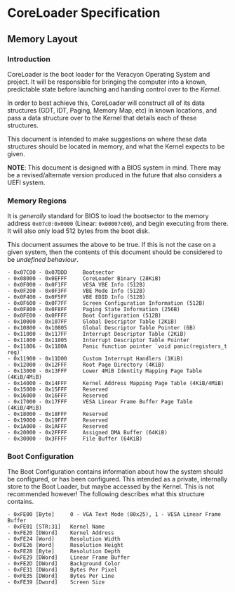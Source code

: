 
# CoreLoader Specification
## Memory Layout 
### Introduction

CoreLoader is the boot loader for the Veracyon Operating System and project. It will be responsible for bringing the computer into a known, predictable state before launching and handing control over to the *Kernel*.

In order to best achieve this, CoreLoader will construct all of its data structures (GDT, IDT, Paging, Memory Map, etc) in known locations, and pass a data structure over to the Kernel that details each of these structures.

This document is intended to make suggestions on where these data structures should be located in memory, and what the Kernel expects to be given.

**NOTE**: This document is designed with a BIOS system in mind. There may be a revised/alternate version produced in the future that also considers a UEFI system.

### Memory Regions

It is *generally* standard for BIOS to load the bootsector to the memory address `0x07c0:0x0000` (Linear: `0x00007c00`), and begin executing from there. It will also only load 512 bytes from the boot disk.

This document assumes the above to be true. If this is not the case on a given system, then the contents of this document should be considered to be *undefined behaviour*.

	- 0x07C00 - 0x07DDD		Bootsector
	- 0x08000 - 0x0EFFF		CoreLoader Binary (28KiB)
	- 0x0F000 - 0x0F1FF		VESA VBE Info (512B)
	- 0x0F200 - 0x0F3FF		VBE Mode Info (512B)
	- 0x0F400 - 0x0F5FF		VBE EDID Info (512B)
	- 0x0F600 - 0x0F7FF		Screen Configuration Information (512B)
	- 0x0F800 - 0x0F8FF		Paging State Information (256B)
	- 0x0FE00 - 0x0FFFF		Boot Configuration (512B)		
	- 0x10000 - 0x107FF		Global Descriptor Table (2KiB)
	- 0x10800 - 0x10805		Global Descriptor Table Pointer (6B)
	- 0x11000 - 0x117FF		Interrupt Descriptor Table (2KiB)
	- 0x11800 - 0x11805		Interrupt Descriptor Table Pointer
	- 0x11806 - 0x1180A     Panic function pointer `void panic(registers_t reg)`
	- 0x11900 - 0x11D00		Custom Interrupt Handlers (1KiB)
	- 0x12000 - 0x12FFF		Root Page Directory (4KiB)
	- 0x13000 - 0x13FFF		Lower 4MiB Identity Mapping Page Table (4KiB/4MiB)
	- 0x14000 - 0x14FFF		Kernel Address Mapping Page Table (4KiB/4MiB)
	- 0x15000 - 0x15FFF		Reserved
	- 0x16000 - 0x16FFF		Reserved
	- 0x17000 - 0x17FFF		VESA Linear Frame Buffer Page Table (4KiB/4MiB)
	- 0x18000 - 0x18FFF		Reserved
	- 0x19000 - 0x19FFF		Reserved
	- 0x1A000 - 0x1AFFF		Reserved
	- 0x20000 - 0x2FFFF		Assigned DMA Buffer (64KiB)
	- 0x30000 - 0x3FFFF		File Buffer (64KiB)

### Boot Configuration

The Boot Configuration contains information about how the system should be configured,
or has been configured. This intended as a private, internally store to the Boot Loader,
but maybe accessed by the Kernel. This is not recommended however! The following describes what this structure contains.

	- 0xFE00 [Byte]		0 - VGA Text Mode (80x25), 1 - VESA Linear Frame Buffer
	- 0xFE01 [STR:31]	Kernel Name
	- 0xFE20 [DWord]	Kernel Address
	- 0xFE24 [Word]		Resolution Width
	- 0xFE26 [Word]		Resolution Height
	- 0xFE28 [Byte]		Resolution Depth
	- 0xFE29 [DWord]	Linear Frame Buffer	
	- 0xFE2D [DWord]	Background Color
	- 0xFE31 [DWord]	Bytes Per Pixel
	- 0xFE35 [DWord]	Bytes Per Line
	- 0xFE39 [Dword]	Screen Size

